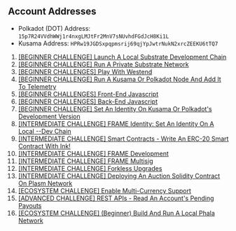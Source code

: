 ## Account Addresses

- Polkadot (DOT) Address: `15p7R24VVdhWWj1r4nxgLMJtFr2MnV7sNUvhdFGdJcH8Ki1L`
- Kusama Address: `HPRw19JGDSxpqpmsrij69qjYpJwtrNukN2xrcZEEKU6tTQ7`

1. [[BEGINNER CHALLENGE] Launch A Local Substrate Development Chain](https://github.com/nnnkit/hello_world/blob/master/local-substrate.md)
2. [[BEGINNER CHALLENGE] Run A Private Substrate Network](https://github.com/nnnkit/hello_world/blob/master/private.md)
3. [[BEGINNER CHALLENGES] Play With Westend](https://github.com/nnnkit/hello_world/blob/master/westend.md)
4. [[BEGINNER CHALLENGE] Run A Kusama Or Polkadot Node And Add It To Telemetry](https://github.com/nnnkit/hello_world/blob/master/telemetry.md)
5. [[BEGINNER CHALLENGES] Front-End Javascript](https://dot-frontend.netlify.app/)
6. [[BEGINNER CHALLENGES] Back-End Javascript](https://github.com/nnnkit/hello_world/tree/master/backend-js)
7. [[BEGINNER CHALLENGE] Set An Identity On Kusama Or Polkadot's Development Version](https://github.com/nnnkit/hello_world/blob/master/identity.md)
8. [[INTERMEDIATE CHALLENGE] FRAME Identity: Set An Identity On A Local --Dev Chain](https://github.com/nnnkit/hello_world/blob/master/identity.md)
9. [[INTERMEDIATE CHALLENGE] Smart Contracts - Write An ERC-20 Smart Contract With Ink!](https://github.com/nnnkit/hello_world/tree/master/smart-contract-with-ink)
10. [[INTERMEDIATE CHALLENGE] FRAME Development](https://github.com/nnnkit/hello_world/tree/master/frame-development)
11. [[INTERMEDIATE CHALLENGE] FRAME Multisig](https://github.com/nnnkit/hello_world/tree/master/frame-development)
12. [[INTERMEDIATE CHALLENGE] Forkless Upgrades](https://github.com/nnnkit/hello_world/tree/master/forkless-upgrades)
13. [[INTERMEDIATE CHALLENGE] Deploying An Auction Solidity Contract On Plasm Network](https://youtu.be/VhjtLS2vTlM)
14. [[ECOSYSTEM CHALLENGE] Enable Multi-Currency Support](https://github.com/nnnkit/hello_world/tree/master/multi-currency)
15. [[ADVANCED CHALLENGE] REST APIs - Read An Account's Pending Payouts](https://github.com/nnnkit/hello_world/tree/master/account-pending-payout)
16. [[ECOSYSTEM CHALLENGE] (Beginner) Build And Run A Local Phala Network](https://github.com/nnnkit/local-phala-network/blob/master/README.md)
